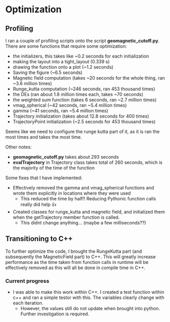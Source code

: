 # Optimization

## Profiling
I ran a couple of profiling scripts onto the script **geomagnetic_cutoff.py**. There are some functions that require some optimization:
- the initializers, this takes like ~0.2 seconds for each initialization
- making the layout into a tight_layout (0.339 s)
- drawing the function onto a plot (~1.2 seconds)
- Saving the figure (~6.5 seconds)
- Magnetic field computation (takes ~20 seconds for the whole thing, ran ~3.6 million times)
- Runge_kutta computation (~246 seconds, ran 453 thousand times)
- the DEs (ran about 1.8 million times each, takes ~70 seconds)
- the weighted sum function (takes 6 seconds, ran ~2.7 million times)
- vmag_spherical (~42 seconds, ran ~5.4 million times)
- gamma (~41 seconds, ran ~5.4 million times)
- Trajectory initialization (takes about 12.8 seconds for 400 times)
- TrajectoryPoint initialization (~2.5 seconds for 453 thousand times)

Seems like we need to configure the runge kutta part of it, as it is ran the most times and takes the most time.

Other notes:
- **geomagnetic_cutoff.py** takes about 293 seconds
- **evalTrajectory** in Trajectory class takes total of 260 seconds, which is the majority of the time of the function

Some fixes that I have implemented:
- Effectively removed the gamma and vmag_spherical functions and wrote them explicitly in locations where they were used
  - This reduced the time by half!! Reducing Pythonic function calls really did help :thumbsup:
- Created classes for runge_kutta and magnetic field, and initialized them when the getTrajectory member function is called.
  - This didnt change anything... (maybe a few milliseconds??)

## Transitioning to C++
To further optimize the code, I brought the RungeKutta part (and subsequently the MagneticField part) to C++. This will greatly increase performance as the time taken from function calls in runtime will be effectively removed as this will all be done in compile time in C++.

### Current progress
- I was able to make this work within C++. I created a test function within c++ and ran a simple testor with this. The variables clearly change with each iteration. 
  - However, the values still do not update when brought into python. Further investigation is required.